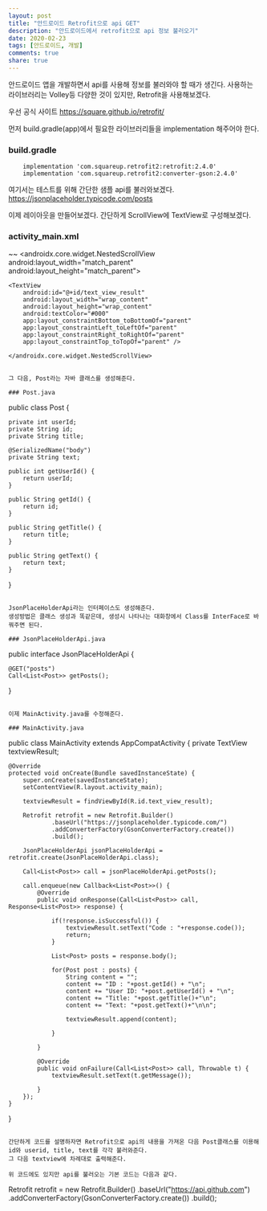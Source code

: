 ```yaml
---
layout: post
title: "안드로이드 Retrofit으로 api GET"
description: "안드로이드에서 retrofit으로 api 정보 불러오기"
date: 2020-02-23
tags: [안드로이드, 개발]
comments: true
share: true
---
```

안드로이드 앱을 개발하면서 api를 사용해 정보를 불러와야 할 때가 생긴다.
사용하는 라이브러리는 Volley등 다양한 것이 있지만, Retrofit을 사용해보겠다.

우선 공식 사이트
https://square.github.io/retrofit/

먼저 build.gradle(app)에서 필요한 라이브러리들을 implementation 해주어야 한다.

### build.gradle
~~~
    implementation 'com.squareup.retrofit2:retrofit:2.4.0'
    implementation 'com.squareup.retrofit2:converter-gson:2.4.0'
~~~

여기서는 테스트를 위해 간단한 샘플 api를 불러와보겠다.
https://jsonplaceholder.typicode.com/posts

이제 레이아웃을 만들어보겠다. 간단하게 ScrollView에 TextView로 구성해보겠다.

### activity_main.xml
~~
 <androidx.core.widget.NestedScrollView
        android:layout_width="match_parent"
        android:layout_height="match_parent">


    <TextView
        android:id="@+id/text_view_result"
        android:layout_width="wrap_content"
        android:layout_height="wrap_content"
        android:textColor="#000"
        app:layout_constraintBottom_toBottomOf="parent"
        app:layout_constraintLeft_toLeftOf="parent"
        app:layout_constraintRight_toRightOf="parent"
        app:layout_constraintTop_toTopOf="parent" />

    </androidx.core.widget.NestedScrollView>
    
~~~

그 다음, Post라는 자바 클래스를 생성해준다.

### Post.java
~~~

public class Post {

    private int userId;
    private String id;
    private String title;

    @SerializedName("body")
    private String text;

    public int getUserId() {
        return userId;
    }

    public String getId() {
        return id;
    }

    public String getTitle() {
        return title;
    }

    public String getText() {
        return text;
    }
}
~~~

JsonPlaceHolderApi라는 인터페이스도 생성해준다.
생성방법은 클래스 생성과 똑같은데, 생성시 나타나는 대화창에서 Class를 InterFace로 바꿔주면 된다.

### JsonPlaceHolderApi.java
~~~
public interface JsonPlaceHolderApi {

    @GET("posts")
    Call<List<Post>> getPosts();
}
~~~

이제 MainActivity.java를 수정해준다.

### MainActivity.java
~~~
public class MainActivity extends AppCompatActivity {
    private TextView textviewResult;

    @Override
    protected void onCreate(Bundle savedInstanceState) {
        super.onCreate(savedInstanceState);
        setContentView(R.layout.activity_main);

        textviewResult = findViewById(R.id.text_view_result);

        Retrofit retrofit = new Retrofit.Builder()
                .baseUrl("https://jsonplaceholder.typicode.com/")
                .addConverterFactory(GsonConverterFactory.create())
                .build();

        JsonPlaceHolderApi jsonPlaceHolderApi = retrofit.create(JsonPlaceHolderApi.class);

        Call<List<Post>> call = jsonPlaceHolderApi.getPosts();

        call.enqueue(new Callback<List<Post>>() {
            @Override
            public void onResponse(Call<List<Post>> call, Response<List<Post>> response) {

                if(!response.isSuccessful()) {
                    textviewResult.setText("Code : "+response.code());
                    return;
                }

                List<Post> posts = response.body();

                for(Post post : posts) {
                    String content = "";
                    content += "ID : "+post.getId() + "\n";
                    content += "User ID: "+post.getUserId() + "\n";
                    content += "Title: "+post.getTitle()+"\n";
                    content += "Text: "+post.getText()+"\n\n";

                    textviewResult.append(content);

                }

            }

            @Override
            public void onFailure(Call<List<Post>> call, Throwable t) {
                textviewResult.setText(t.getMessage());

            }
        });
    }
}

~~~

간단하게 코드를 설명하자면 Retrofit으로 api의 내용을 가져온 다음 Post클래스를 이용해 id와 userid, title, text를 각각 불러와준다.
그 다음 textview에 차례대로 출력해준다.

위 코드에도 있지만 api를 불러오는 기본 코드는 다음과 같다.
~~~
Retrofit retrofit = new Retrofit.Builder()
    .baseUrl("https://api.github.com")
    .addConverterFactory(GsonConverterFactory.create())
    .build();
~~~
